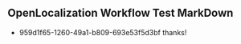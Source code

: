 ## OpenLocalization Workflow Test MarkDown
* 959d1f65-1260-49a1-b809-693e53f5d3bf thanks!

<!--HONumber=Jul16_HO5-->


